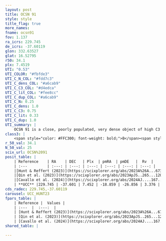 ```yaml
---
layout: post
title: OCSN 91
style: style
title_flag: true
more_names: 
fname: ocsn91
fov: 1.137
ra_icrs: 229.745
de_icrs: -37.60119
glon: 332.63527
glat: 16.52795
r50: 34.1
plx: 7.4519
UTI: "0.53"
UTI_COLOR: "#fbfde3"
UTI_C_N_COL: "#fdd7c3"
UTI_C_dens_COL: "#a6cab9"
UTI_C_C3_COL: "#d4edca"
UTI_C_lit_COL: "#fee8cc"
UTI_C_dup_COL: "#a6cab9"
UTI_C_N: 0.25
UTI_C_dens: 1.0
UTI_C_C3: 0.75
UTI_C_lit: 0.33
UTI_C_dup: 1.0
UTI_summary: |
    OCSN 91 is a close, poorly populated, very dense object of high C3 quality. It was recently reported in the literature.
class3: |
    <span style="color: #FFC300; font-weight: bold;">B</span><span style="color: green; font-weight: bold;">A</span>
r_50_val: 34.1
N_50_val: 25
scix_url: OCSN%2091
posit_table: |
    | Reference    | RA    | DEC   | Plx  | pmRA  | pmDE   |  Rv  |
    | :---         | :---: | :---: | :---: | :---: | :---: | :---: |
    |[Hunt & Reffert (2023)](https://scixplorer.org/abs/2023A%26A...673A.114H) | 229.683 | -37.652 | 7.48 | -18.971 | -26.97 | 5.166 |
    |[Qin et al. (2023)](https://scixplorer.org/abs/2023ApJS..265...12Q) | 229.69 | -37.72 | 7.43 | -18.94 | -26.82 | 6.01 |
    |[Cavallo et al. (2024)](https://scixplorer.org/abs/2024AJ....167...12C) | 229.937 | -37.568 | 7.48 | -- | -- | -- |
    | **UCC** |229.745 | -37.601 | 7.452 | -18.859 | -26.856 | 3.376 | 
cds_radec: 229.745,-37.60119
carousel: UCC_HUNT23
fpars_table: |
    | Reference |  Values |
    | :---  |  :---:  |
    | [Hunt & Reffert (2023)](https://scixplorer.org/abs/2023A%26A...673A.114H) | `AV50=3.694, diffAV50=1.126, MOD50=5.578, logAge50=9.323` |
    | [Qin et al. (2023)](https://scixplorer.org/abs/2023ApJS..265...12Q) | `E(B-V)=0.02, m-M=5.67, logt=7.2` |
    | [Cavallo et al. (2024)](https://scixplorer.org/abs/2024AJ....167...12C) | `AV50=1.66, dMod50=5.61, logAge50=8.68, [Fe/H]50=-0.03` |
shared_table: |
    
---
```

